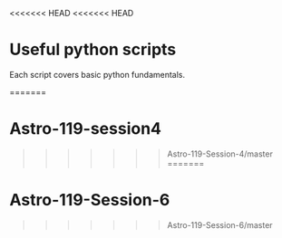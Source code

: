 <<<<<<< HEAD
<<<<<<< HEAD
# Useful python scripts

Each script covers basic python fundamentals.

=======
# Astro-119-session4
>>>>>>> Astro-119-Session-4/master
=======
# Astro-119-Session-6
>>>>>>> Astro-119-Session-6/master
